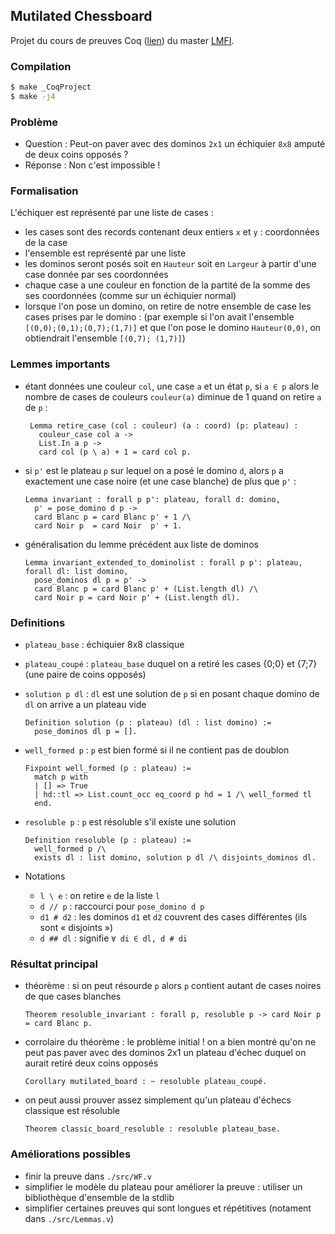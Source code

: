 ## Mutilated Chessboard

Projet du cours de preuves Coq ([lien](https://master.math.univ-paris-diderot.fr/modules/m2lmfi-preuveform/))
du master [LMFI](https://master.math.univ-paris-diderot.fr/annee/m2-lmfi/).

### Compilation
```bash
$ make _CoqProject
$ make -j4
```
### Problème

- Question : Peut-on paver avec des dominos `2x1` un échiquier `8x8` amputé de deux coins opposés ?
- Réponse : Non c'est impossible !

### Formalisation

L'échiquer est représenté par une liste de cases :
- les cases sont des records contenant deux entiers `x` et `y` : coordonnées de la case
- l'ensemble est représenté par une liste
- les dominos seront posés soit en `Hauteur` soit en `Largeur` à partir d'une case donnée par ses coordonnées
- chaque case a une couleur en fonction de la partité de la somme des ses coordonnées (comme sur un échiquier normal)
- lorsque l'on pose un domino, on retire de notre ensemble de case les cases prises par le domino :
  (par exemple si l'on avait l'ensemble `[(0,0);(0,1);(0,7);(1,7)]` et que l'on pose le domino `Hauteur(0,0)`, 
   on obtiendrait l'ensemble `[(0,7); (1,7)]`)

### Lemmes importants

- étant données une couleur `col`, une case `a` et un état `p`, si `a ∈ p` alors le nombre de cases de couleurs
  `couleur(a)` diminue de 1 quand on retire `a` de `p` :
  ```coq
   Lemma retire_case (col : couleur) (a : coord) (p: plateau) :
     couleur_case col a ->
     List.In a p ->
     card col (p \ a) + 1 = card col p.
    ```
- si `p'` est le plateau `p` sur lequel on a posé le domino `d`, alors
  `p` a exactement une case noire (et une case blanche) de plus que `p'` :
  ```coq
  Lemma invariant : forall p p': plateau, forall d: domino,
    p' = pose_domino d p ->
    card Blanc p = card Blanc p' + 1 /\
    card Noir p  = card Noir  p' + 1.
  ```
- généralisation du lemme précédent aux liste de dominos
  ```coq
  Lemma invariant_extended_to_dominolist : forall p p': plateau, forall dl: list domino,
    pose_dominos dl p = p' ->
    card Blanc p = card Blanc p' + (List.length dl) /\
    card Noir p = card Noir p' + (List.length dl).
  ```

### Definitions

- `plateau_base` : échiquier 8x8 classique
- `plateau_coupé` : `plateau_base` duquel on a retiré les cases {0;0} et {7;7} (une paire de coins opposés)

- `solution p dl` : `dl` est une solution de `p` si en posant chaque domino de `dl` on arrive a un plateau vide
  ```coq
  Definition solution (p : plateau) (dl : list domino) :=
    pose_dominos dl p = [].
  ```
- `well_formed p` : `p` est bien formé si il ne contient pas de doublon
  ```coq
  Fixpoint well_formed (p : plateau) :=
    match p with
    | [] => True
    | hd::tl => List.count_occ eq_coord p hd = 1 /\ well_formed tl
    end.
  ```
- `resoluble p` : `p` est résoluble s'il existe une solution
  ```coq
  Definition resoluble (p : plateau) :=
    well_formed p /\
    exists dl : list domino, solution p dl /\ disjoints_dominos dl.
  ```
- Notations
  * `l \ e` : on retire `e` de la liste `l`
  * `d // p` : raccourci pour `pose_domino d p`
  * `d1 # d2` : les dominos `d1` et `d2` couvrent des cases différentes (ils sont « disjoints »)
  * `d ## dl` : signifie `∀ di ∈ dl, d # di`


### Résultat principal

- théorème : si on peut résourde `p` alors `p` contient autant de cases noires de que cases blanches
  ```coq
  Theorem resoluble_invariant : forall p, resoluble p -> card Noir p = card Blanc p.
  ```

- corrolaire du théorème : le problème initial !
  on a bien montré qu'on ne peut pas paver avec des dominos 2x1 un plateau d'échec duquel on aurait retiré deux coins opposés
  ```coq
  Corollary mutilated_board : ~ resoluble plateau_coupé.
  ```

- on peut aussi prouver assez simplement qu'un plateau d'échecs classique est résoluble
  ```coq
  Theorem classic_board_resoluble : resoluble plateau_base.
  ```

### Améliorations possibles

- finir la preuve dans `./src/WF.v`
- simplifier le modèle du plateau pour améliorer la preuve : utiliser un bibliothèque d'ensemble de la stdlib
- simplifier certaines preuves qui sont longues et répétitives (notament dans `./src/Lemmas.v`)
